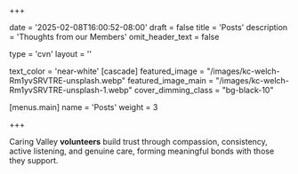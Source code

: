 +++

date = '2025-02-08T16:00:52-08:00'
draft = false
title = 'Posts'
description = 'Thoughts from our Members'
omit_header_text = false

type = 'cvn'
layout = ''

text_color = 'near-white'
[cascade]
  featured_image = "/images/kc-welch-Rm1yvSRVTRE-unsplash.webp"
  featured_image_main = "/images/kc-welch-Rm1yvSRVTRE-unsplash-1.webp"
  cover_dimming_class = "bg-black-10"

[menus.main]
  name = 'Posts'
  weight = 3

+++

Caring Valley **volunteers** build trust through compassion, consistency, active listening, and genuine care, forming meaningful bonds with those they support.